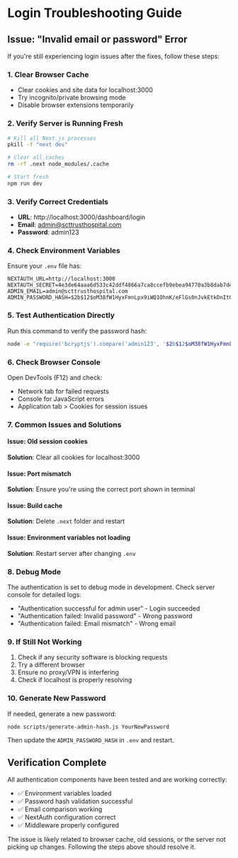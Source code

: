 # Login Troubleshooting Guide

## Issue: "Invalid email or password" Error

If you're still experiencing login issues after the fixes, follow these steps:

### 1. Clear Browser Cache
- Clear cookies and site data for localhost:3000
- Try incognito/private browsing mode
- Disable browser extensions temporarily

### 2. Verify Server is Running Fresh
```bash
# Kill all Next.js processes
pkill -f "next dev"

# Clear all caches
rm -rf .next node_modules/.cache

# Start fresh
npm run dev
```

### 3. Verify Correct Credentials
- **URL**: http://localhost:3000/dashboard/login
- **Email**: admin@scttrusthospital.com
- **Password**: admin123

### 4. Check Environment Variables
Ensure your `.env` file has:
```env
NEXTAUTH_URL=http://localhost:3000
NEXTAUTH_SECRET=4e3de64aaa6d533c42ddf4866a7ca8ccefb9ebea94770a3b8dab7de5d4f8149a
ADMIN_EMAIL=admin@scttrusthospital.com
ADMIN_PASSWORD_HASH=$2b$12$oM38fW1HyxFmnLpx9iWQ1OhnK/eFlGs0nJvkEtkDnItGKq3KOSXXm
```

### 5. Test Authentication Directly
Run this command to verify the password hash:
```bash
node -e "require('bcryptjs').compare('admin123', '$2b$12$oM38fW1HyxFmnLpx9iWQ1OhnK/eFlGs0nJvkEtkDnItGKq3KOSXXm').then(r => console.log('Password valid:', r))"
```

### 6. Check Browser Console
Open DevTools (F12) and check:
- Network tab for failed requests
- Console for JavaScript errors
- Application tab > Cookies for session issues

### 7. Common Issues and Solutions

#### Issue: Old session cookies
**Solution**: Clear all cookies for localhost:3000

#### Issue: Port mismatch
**Solution**: Ensure you're using the correct port shown in terminal

#### Issue: Build cache
**Solution**: Delete `.next` folder and restart

#### Issue: Environment variables not loading
**Solution**: Restart server after changing `.env`

### 8. Debug Mode
The authentication is set to debug mode in development. Check server console for detailed logs:
- "Authentication successful for admin user" - Login succeeded
- "Authentication failed: Invalid password" - Wrong password
- "Authentication failed: Email mismatch" - Wrong email

### 9. If Still Not Working
1. Check if any security software is blocking requests
2. Try a different browser
3. Ensure no proxy/VPN is interfering
4. Check if localhost is properly resolving

### 10. Generate New Password
If needed, generate a new password:
```bash
node scripts/generate-admin-hash.js YourNewPassword
```
Then update the `ADMIN_PASSWORD_HASH` in `.env` and restart.

## Verification Complete
All authentication components have been tested and are working correctly:
- ✅ Environment variables loaded
- ✅ Password hash validation successful
- ✅ Email comparison working
- ✅ NextAuth configuration correct
- ✅ Middleware properly configured

The issue is likely related to browser cache, old sessions, or the server not picking up changes. Following the steps above should resolve it.
